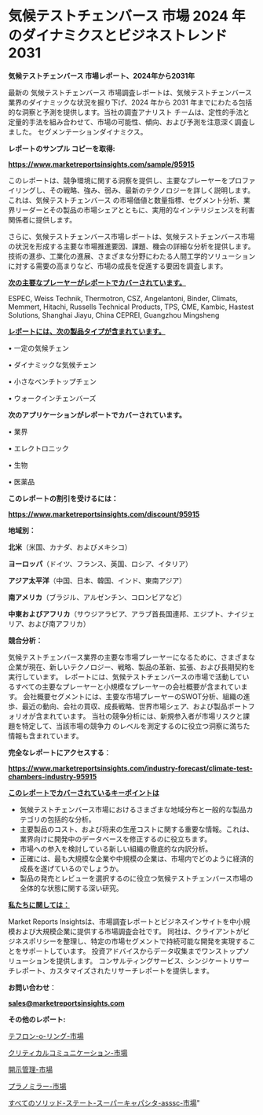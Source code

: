 # 気候テストチェンバース 市場 2024 年のダイナミクスとビジネストレンド 2031

<strong>気候テストチェンバース 市場レポート、2024年から2031年</strong>

最新の 気候テストチェンバース 市場調査レポートは、気候テストチェンバース 業界のダイナミックな状況を掘り下げ、2024 年から 2031 年までにわたる包括的な洞察と予測を提供します。当社の調査アナリスト チームは、定性的手法と定量的手法を組み合わせて、市場の可能性、傾向、および予測を注意深く調査しました。 セグメンテーションダイナミクス。



<strong>レポートのサンプル コピーを取得:</strong> <a href=https://www.marketreportsinsights.com/sample/95915>

<strong><u>https://www.marketreportsinsights.com/sample/95915</u></strong></a>

このレポートは、競争環境に関する洞察を提供し、主要なプレーヤーをプロファイリングし、その戦略、強み、弱み、最新のテクノロジーを詳しく説明します。 これは、気候テストチェンバース の市場価値と数量指標、セグメント分析、業界リーダーとその製品の市場シェアとともに、実用的なインテリジェンスを利害関係者に提供します。

さらに、気候テストチェンバース市場レポートは、気候テストチェンバース市場の状況を形成する主要な市場推進要因、課題、機会の詳細な分析を提供します。 技術の進歩、工業化の進展、さまざまな分野にわたる人間工学的ソリューションに対する需要の高まりなど、市場の成長を促進する要因を調査します。



<strong><u>次の主要なプレーヤーがレポートでカバーされています。</u></strong>

ESPEC, Weiss Technik, Thermotron, CSZ, Angelantoni, Binder, Climats, Memmert, Hitachi, Russells Technical Products, TPS, CME, Kambic, Hastest Solutions, Shanghai Jiayu, China CEPREI, Guangzhou Mingsheng



<strong><u><b>レポートには、次の製品タイプが含まれています。</b></u></strong>

• 一定の気候チェン

• ダイナミックな気候チェン

• 小さなベンチトップチェン

• ウォークインチェンバーズ



<strong><b>次のアプリケーションがレポートでカバーされています。</b></strong>

• 業界

• エレクトロニック

• 生物

• 医薬品



<strong><b>このレポートの割引を受けるには：</b></strong><a href=https://www.marketreportsinsights.com/discount/95915>

<strong><u>https://www.marketreportsinsights.com/discount/95915</u></strong></a>



<strong>地域別：</strong>



<strong>北米</strong>（米国、カナダ、およびメキシコ）



<strong>ヨーロッパ</strong>（ドイツ、フランス、英国、ロシア、イタリア）



<strong>アジア太平洋</strong>（中国、日本、韓国、インド、東南アジア）



<strong>南アメリカ</strong>（ブラジル、アルゼンチン、コロンビアなど）



<strong>中東およびアフリカ</strong>（サウジアラビア、アラブ首長国連邦、エジプト、ナイジェリア、および南アフリカ）



<strong>競合分析：</strong>

気候テストチェンバース業界の主要な市場プレーヤーになるために、さまざまな企業が現在、新しいテクノロジー、戦略、製品の革新、拡張、および長期契約を実行しています。 レポートには、気候テストチェンバースの市場で活動しているすべての主要なプレーヤーと小規模なプレーヤーの会社概要が含まれています。 会社概要セグメントには、主要な市場プレーヤーのSWOT分析、組織の進歩、最近の動向、会社の買収、成長戦略、世界市場シェア、および製品ポートフォリオが含まれています。 当社の競争分析には、新規参入者が市場リスクと課題を特定して、当該市場の競争力 のレベルを測定するのに役立つ洞察に満ちた情報も含まれています。



<strong>完全なレポートにアクセスする</strong>：

<a href=https://www.marketreportsinsights.com/industry-forecast/climate-test-chambers-industry-95915>

<strong><u>https://www.marketreportsinsights.com/industry-forecast/climate-test-chambers-industry-95915</u></strong></a>



<strong><u><b>このレポートでカバーされているキーポイントは</b></u></strong>
<ul>
  <li>気候テストチェンバース市場におけるさまざまな地域分布と一般的な製品カテゴリの包括的な分析。</li>
  <li>主要製品のコスト、および将来の生産コストに関する重要な情報。これは、業界向けに開発中のデータベースを修正するのに役立ちます。</li>
  <li>市場への参入を検討している新しい組織の徹底的な内訳分析。</li>
  <li>正確には、最も大規模な企業や中規模の企業は、市場内でどのように経済的成長を遂げているのでしょうか。</li>
  <li>製品の発売とレビューを選択するのに役立つ気候テストチェンバース市場の全体的な状態に関する深い研究。</li>
</ul>


<strong><u><b>私たちに関しては：</b></u></strong>

Market Reports Insightsは、市場調査レポートとビジネスインサイトを中小規模および大規模企業に提供する市場調査会社です。 同社は、クライアントがビジネスポリシーを整理し、特定の市場セグメントで持続可能な開発を実現することをサポートしています。 投資アドバイスからデータ収集までワンストップソリューションを提供します。 コンサルティングサービス、シンジケートリサーチレポート、カスタマイズされたリサーチレポートを提供します。



<strong><b>お問い合わせ</b></strong>：

<a href=mailto:sales@marketreportsinsights.com>

<strong><u>sales@marketreportsinsights.com</u></strong></a>



<strong>その他のレポート:</strong>

<a href=https://www.linkedin.com/pulse/テフロン-o-リング-市場-2023-競争分析と事業成長-2030-pr-news-hub-dvhif/>テフロン-o-リング-市場</a>

<a href=https://www.linkedin.com/pulse/クリティカルコミュニケーション-市場-2023-収益と成長ドライバー-s9qbf/>クリティカルコミュニケーション-市場</a>

<a href=https://www.linkedin.com/pulse/開示管理-市場-2030-年までの需要に焦点を当てた-2023-年調査レポート-fv0of/>開示管理-市場</a>

<a href=https://www.linkedin.com/pulse/プラノミラー-市場-2023-新興市場-将来の動向と市場需要-2030-cjfef/>プラノミラー-市場</a>

<a href=https://www.linkedin.com/pulse/すべてのソリッド-ステート-スーパーキャパシタ-asssc-市場-2023-d4n8f/>すべてのソリッド-ステート-スーパーキャパシタ-asssc-市場</a>"
